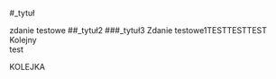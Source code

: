 #_tytuł

zdanie testowe
##_tytuł2
###_tytuł3
Zdanie testowe1TESTTESTTEST  
Kolejny  
 test

 KOLEJKA